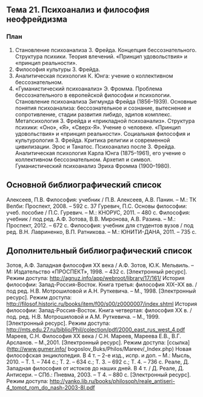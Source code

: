 ## Тема 21. Психоанализ и философия неофрейдизма 
### План 
1. Становление психоанализа З. Фрейда. Концепция бессознательного. Структура психики. Теория влечений. «Принцип удовольствия» и «принцип реальности». 
2. Философия культуры З. Фрейда. 
3. Аналитическая психология К. Юнга: учение о коллективном бессознательном. 
4. «Гуманистический психоанализ» Э. Фромма. 
Проблема бессознательного в европейской философии и психологии. Становление психоанализа Зигмунда Фрейда (1856–1939). Основные понятия психоанализа: бессознательное и сознание, вытеснение и сопротивление, стадии развития либидо, эдипов комплекс. Метапсихология З. Фрейда и «прикладной психоанализ». Структура психики: «Оно», «Я», «Сверх-Я». Учение о человеке. «Принцип удовольствия» и «принцип реальности». Социальная философия и культурология З. Фрейда. Критика религии и современной цивилизации. Эрос и Танатос. 
Психоанализ после З. Фрейда. Аналитическая психология Карла Юнга (1875–1961), его учение о коллективном бессознательном. Архетип и символ. Гуманистический психоанализ Эриха Фромма (1900–1980). 
## Основной библиографический список
Алексеев, П.В. Философия: учебник / П.В. Алексеев, А.В. Панин. – М.: ТК Велби: Проспект, 2008. – 592 с. 37 Гуревич, П.С. Основы философии: учеб. пособие / П.С. Гуревич. – М.: КНОРУС, 2011. – 480 с. Философия: учебник / под ред. А.Ф. Зотова, В.В. Миронова, А.В. Разина. – М.: Проспект, 2012. – 672 с. Философия: учебник для студентов вузов / под ред. В.Н. Лавриненко, В.П. Ратникова. – М.: ЮНИТИ-ДАНА, 2011. – 735 с. 
## Дополнительный библиографический список 
Зотов, А.Ф. Западная философия ХХ века / А.Ф. Зотов, Ю.К. Мельвиль. – М: Издательство «ПРОСПЕКТ», 1998. – 432 с. [Электронный ресурс]. Режим доступа: http://agnuz.info/app/webroot/library/17/161/ 
История философии: Запад-Россия-Восток. Книга третья: философия ХIХ–ХХ вв. / под ред. Н.В. Мотрошиловой и А.Н. Руткевича. – М., 1998. [Электронный ресурс]. Режим доступа: http://filosof.historic.ru/books/item/f00/s00/z0000007/index.shtml 
История философии: Запад-Россия-Восток. Книга четвертая: философия ХХ в. / под. ред. Н.В. Мотрошиловой и А.М. Руткевича. – М., 1999. [Электронный ресурс]. Режим доступа: http://mts.edu.27.ru/biblio/Phil/colection/pdf/2000_east_rus_west_4.pdf Мареев, С.Н. 
Философия ХХ века / С.Н. Мареев, Мареева Е.В., В.Г. Арсланов. – М.,2001. [Электронный ресурс]. Режим доступа: [ссылка](http://www.gumer.info/ bogoslov_Buks/Philos/Mareev/_Index.php)
Новая философская энциклопедия. В 4 т. – 2-е изд., испр. и доп. – М.: Мысль, 2010. – Т. 1. – 744 с.; Т. 2. – 634 с.; Т. 3. – 692 с.; Т. 4. – 736 с. Реале, Д. Западная философия от истоков до наших дней. В 4 т. / Д. Реале, Д. Антисери. – СПб.: Пневма, 2003. – Т 4. – 880 с. [Электронный ресурс]. Режим доступа: http://yanko.lib.ru/books/philosoph/reale_antiseri-4_tomot_rom_do_nash-2003-8l.pdf
